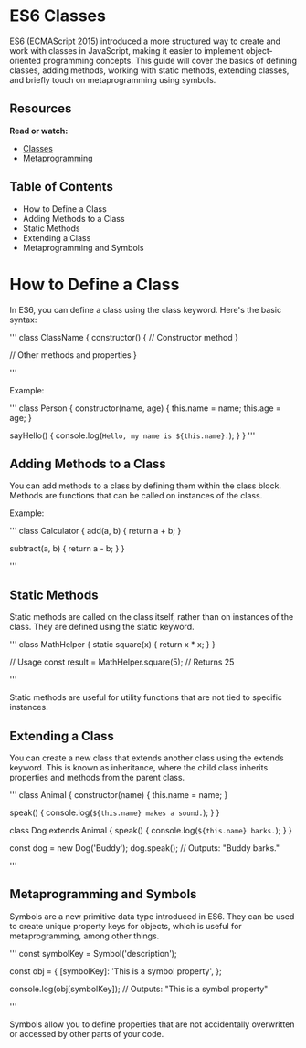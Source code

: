 # ES6 Classes
ES6 (ECMAScript 2015) introduced a more structured way to create and work with classes in JavaScript, making it easier to implement object-oriented programming concepts. This guide will cover the basics of defining classes, adding methods, working with static methods, extending classes, and briefly touch on metaprogramming using symbols.

## Resources
**Read or watch:**

- [Classes](https://intranet.alxswe.com/rltoken/ke2dSL31JbpAUBW0qWE9WA)
- [Metaprogramming](https://intranet.alxswe.com/rltoken/6OgF5QGbYclp_cwATfq-0g)

## Table of Contents
- How to Define a Class
- Adding Methods to a Class
- Static Methods
- Extending a Class
- Metaprogramming and Symbols

# How to Define a Class
In ES6, you can define a class using the class keyword. Here's the basic syntax:

'''
class ClassName {
  constructor() {
    // Constructor method
  }

  // Other methods and properties
}

'''

Example:

'''
class Person {
  constructor(name, age) {
    this.name = name;
    this.age = age;
  }

  sayHello() {
    console.log(`Hello, my name is ${this.name}.`);
  }
}
'''

## Adding Methods to a Class
You can add methods to a class by defining them within the class block. Methods are functions that can be called on instances of the class.

Example:

'''
class Calculator {
  add(a, b) {
    return a + b;
  }

  subtract(a, b) {
    return a - b;
  }
}

'''

## Static Methods
Static methods are called on the class itself, rather than on instances of the class. They are defined using the static keyword.

'''
class MathHelper {
  static square(x) {
    return x * x;
  }
}

// Usage
const result = MathHelper.square(5); // Returns 25

'''

Static methods are useful for utility functions that are not tied to specific instances.

## Extending a Class
You can create a new class that extends another class using the extends keyword. This is known as inheritance, where the child class inherits properties and methods from the parent class.

'''
class Animal {
  constructor(name) {
    this.name = name;
  }

  speak() {
    console.log(`${this.name} makes a sound.`);
  }
}

class Dog extends Animal {
  speak() {
    console.log(`${this.name} barks.`);
  }
}

const dog = new Dog('Buddy');
dog.speak(); // Outputs: "Buddy barks."

'''

## Metaprogramming and Symbols
Symbols are a new primitive data type introduced in ES6. They can be used to create unique property keys for objects, which is useful for metaprogramming, among other things.

'''
const symbolKey = Symbol('description');

const obj = {
  [symbolKey]: 'This is a symbol property',
};

console.log(obj[symbolKey]); // Outputs: "This is a symbol property"

'''

Symbols allow you to define properties that are not accidentally overwritten or accessed by other parts of your code.
